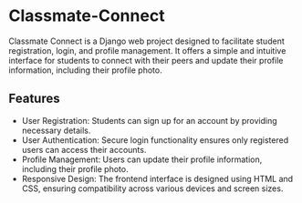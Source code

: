 # Classmate-Connect
Classmate Connect is a Django web project designed to facilitate student registration, login, and profile management. It offers a simple and intuitive interface for students to connect with their peers and update their profile information, including their profile photo.

## Features
* User Registration: Students can sign up for an account by providing necessary details.
* User Authentication: Secure login functionality ensures only registered users can access their accounts.
* Profile Management: Users can update their profile information, including their profile photo.
* Responsive Design: The frontend interface is designed using HTML and CSS, ensuring compatibility across various devices and screen sizes.
